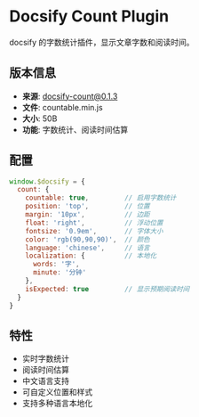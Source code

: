 # Docsify Count Plugin

docsify 的字数统计插件，显示文章字数和阅读时间。

## 版本信息

- **来源**: docsify-count@0.1.3
- **文件**: countable.min.js
- **大小**: 50B
- **功能**: 字数统计、阅读时间估算

## 配置

```javascript
window.$docsify = {
  count: {
    countable: true,         // 启用字数统计
    position: 'top',         // 位置
    margin: '10px',          // 边距
    float: 'right',          // 浮动位置
    fontsize: '0.9em',       // 字体大小
    color: 'rgb(90,90,90)',  // 颜色
    language: 'chinese',     // 语言
    localization: {          // 本地化
      words: '字',
      minute: '分钟'
    },
    isExpected: true         // 显示预期阅读时间
  }
}
```

## 特性

- 实时字数统计
- 阅读时间估算
- 中文语言支持
- 可自定义位置和样式
- 支持多种语言本地化 
